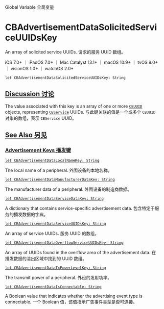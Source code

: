 Global Variable 全局变量

# CBAdvertisementDataSolicitedServiceUUIDsKey

An array of solicited service UUIDs.
请求的服务 UUID 数组。

iOS 7.0+ ｜ iPadOS 7.0+ ｜ Mac Catalyst 13.1+ ｜ macOS 10.9+ ｜ tvOS 9.0+ ｜ visionOS 1.0+ ｜ watchOS 2.0+ 

```
let CBAdvertisementDataSolicitedServiceUUIDsKey: String
```



## [Discussion 讨论](https://developer.apple.com/documentation/corebluetooth/cbadvertisementdatasolicitedserviceuuidskey#Discussion)

The value associated with this key is an array of one or more [`CBUUID`](https://developer.apple.com/documentation/corebluetooth/cbuuid) objects, representing [`CBService`](https://developer.apple.com/documentation/corebluetooth/cbservice) UUIDs.
与此键关联的值是一个或多个 `CBUUID` 对象的数组，表示 `CBService` UUID。



## [See Also 另见](https://developer.apple.com/documentation/corebluetooth/cbadvertisementdatasolicitedserviceuuidskey#see-also)

### [Advertisement Keys 播发键](https://developer.apple.com/documentation/corebluetooth/cbadvertisementdatasolicitedserviceuuidskey#Advertisement-Keys)

[`let CBAdvertisementDataLocalNameKey: String`](https://developer.apple.com/documentation/corebluetooth/cbadvertisementdatalocalnamekey)

The local name of a peripheral.
外围设备的本地名称。

[`let CBAdvertisementDataManufacturerDataKey: String`](https://developer.apple.com/documentation/corebluetooth/cbadvertisementdatamanufacturerdatakey)

The manufacturer data of a peripheral.
外围设备的制造商数据。

[`let CBAdvertisementDataServiceDataKey: String`](https://developer.apple.com/documentation/corebluetooth/cbadvertisementdataservicedatakey)

A dictionary that contains service-specific advertisement data.
包含特定于服务的播发数据的字典。

[`let CBAdvertisementDataServiceUUIDsKey: String`](https://developer.apple.com/documentation/corebluetooth/cbadvertisementdataserviceuuidskey)

An array of service UUIDs.
服务 UUID 的数组。

[`let CBAdvertisementDataOverflowServiceUUIDsKey: String`](https://developer.apple.com/documentation/corebluetooth/cbadvertisementdataoverflowserviceuuidskey)

An array of UUIDs found in the overflow area of the advertisement data.
在播发数据的溢出区域中找到的 UUID 数组。

[`let CBAdvertisementDataTxPowerLevelKey: String`](https://developer.apple.com/documentation/corebluetooth/cbadvertisementdatatxpowerlevelkey)

The transmit power of a peripheral.
外设的发射功率。

[`let CBAdvertisementDataIsConnectable: String`](https://developer.apple.com/documentation/corebluetooth/cbadvertisementdataisconnectable)

A Boolean value that indicates whether the advertising event type is connectable.
一个 Boolean 值，该值指示广告事件类型是否可连接。
